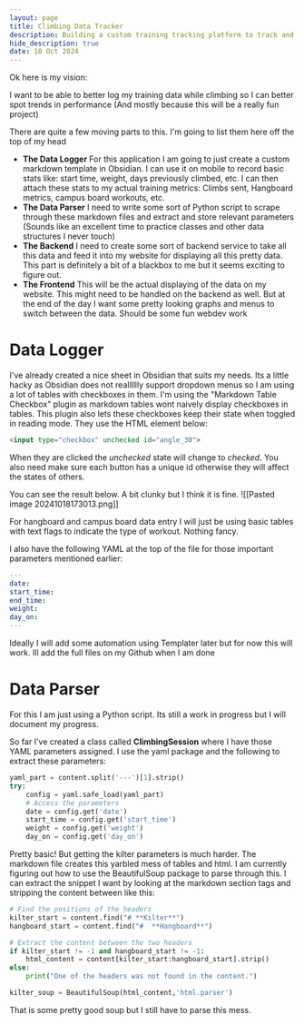 ```yaml
---
layout: page
title: Climbing Data Tracker
description: Building a custom training tracking platform to track and report trends/progress in my climbing
hide_description: true
date: 18 Oct 2024
---
```


Ok here is my vision:

I want to be able to better log my training data while climbing so I can better spot trends in performance (And mostly because this will be a really fun project)

There are quite a few moving parts to this. I'm going to list them here off the top of my head

- **The Data Logger**
	For this application I am going to just create a custom markdown template in Obsidian. I can use it on mobile to record basic stats like: start time, weight, days previously climbed, etc. I can then attach these stats to my actual training metrics: Climbs sent, Hangboard metrics, campus board workouts, etc.
- **The Data Parser**
	I need to write some sort of Python script to scrape through these markdown files and extract and store relevant parameters (Sounds like an excellent time to practice classes and other data structures I never touch)
- **The Backend**
	I need to create some sort of backend service to take all this data and feed it into my website for displaying all this pretty data. This part is definitely a bit of a blackbox to me but it seems exciting to figure out.
- **The Frontend**
	This will be the actual displaying of the data on my website. This might need to be handled on the backend as well. But at the end of the day I want some pretty looking graphs and menus to switch between the data. Should be some fun webdev work

# Data Logger

I've already created a nice sheet in Obsidian that suits my needs. Its a little hacky as Obsidian does not realllllly support dropdown menus so I am using a lot of tables with checkboxes in them. I'm using the "Markdown Table Checkbox" plugin as markdown tables wont naively display checkboxes in tables. This plugin also lets these checkboxes keep their state when toggled in reading mode. They use the HTML element below:

```HTML
<input type="checkbox" unchecked id="angle_30">
```

When they are clicked the *unchecked* state will change to *checked*. You also need make sure each button has a unique id otherwise they will affect the states of others. 

You can see the result below. A bit clunky but I think it is fine.
![[Pasted image 20241018173013.png]]

For hangboard and campus board data entry I will just be using basic tables with text flags to indicate the type of workout. Nothing fancy. 

I also have the following YAML at the top of the file for those important parameters mentioned earlier:

```YAML
---
date: 
start_time: 
end_time: 
weight: 
day_on:
---
```

Ideally I will add some automation using Templater later but for now this will work. Ill add the full files on my Github when I am done

# Data Parser

For this I am just using a Python script. Its still a work in progress but I will document my progress. 

So far I've created a class called **ClimbingSession** where I have those YAML parameters assigned. I use the yaml package and the following to extract these parameters:

```python 
yaml_part = content.split('---')[1].strip()
try:
	config = yaml.safe_load(yaml_part)
	# Access the parameters
	date = config.get('date')
	start_time = config.get('start_time')
	weight = config.get('weight')
	day_on = config.get('day_on')
```

Pretty basic! But getting the kilter parameters is much harder. The markdown file creates this yarbled mess of tables and html. I am currently figuring out how to use the BeautifulSoup package to parse through this. I can extract the snippet I want by looking at the markdown section tags and stripping the content between like this:

```python
# Find the positions of the headers
kilter_start = content.find("# **Kilter**")
hangboard_start = content.find("#  **Hangboard**")

# Extract the content between the two headers
if kilter_start != -1 and hangboard_start != -1:
    html_content = content[kilter_start:hangboard_start].strip()
else:
    print("One of the headers was not found in the content.")

kilter_soup = BeautifulSoup(html_content,'html.parser')
```

That is some pretty good soup but I still have to parse this mess.

